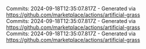 Commits: 2024-09-18T12:35:07.817Z - Generated via https://github.com/marketplace/actions/artificial-grass
<br>
Commits: 2024-09-18T12:35:07.817Z - Generated via https://github.com/marketplace/actions/artificial-grass
<br>
Commits: 2024-09-18T12:35:07.817Z - Generated via https://github.com/marketplace/actions/artificial-grass
<br>
